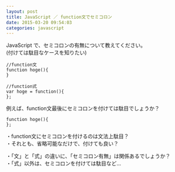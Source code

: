 ```yaml
---
layout: post
title: JavaScript ／ function文でセミコロン
date: 2015-03-20 09:54:03
categories: javascript
---
```

<p>JavaScript で、セミコロンの有無について教えてください。<br>
(付けては駄目なケースを知りたい)</p>

```
//function文
function hoge(){
}

//function式
var hoge = function(){
};
```

<p>例えば、function文最後にセミコロンを付けては駄目でしょうか？</p>

```
function hoge(){
};
```

<p>・function文にセミコロンを付けるのは文法上駄目？<br>
・それとも、省略可能なだけで、付けても良い？</p>

<p>・「文」と「式」の違いに、「セミコロン有無」は関係あるでしょうか？<br>
・「式」以外は、セミコロンを付けては駄目など…</p>
